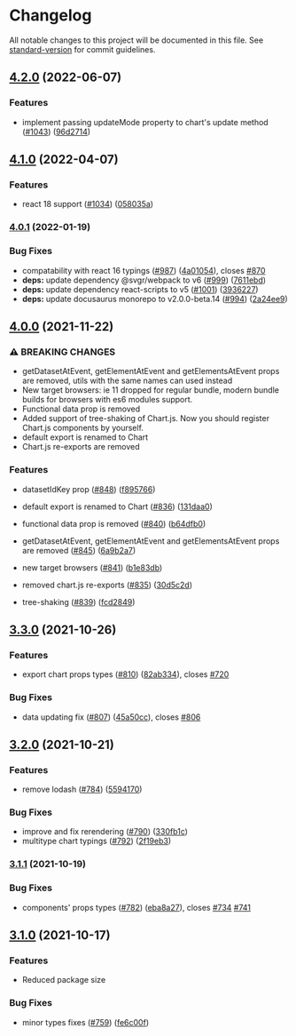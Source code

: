 # Changelog

All notable changes to this project will be documented in this file. See [standard-version](https://github.com/conventional-changelog/standard-version) for commit guidelines.

## [4.2.0](https://github.com/reactchartjs/react-chartjs-2/compare/v4.1.0...v4.2.0) (2022-06-07)


### Features

* implement passing updateMode property to chart's update method ([#1043](https://github.com/reactchartjs/react-chartjs-2/issues/1043)) ([96d2714](https://github.com/reactchartjs/react-chartjs-2/commit/96d2714c3df88346152a1b66b8fe729d43151e40))

## [4.1.0](https://github.com/reactchartjs/react-chartjs-2/compare/v4.0.1...v4.1.0) (2022-04-07)


### Features

* react 18 support ([#1034](https://github.com/reactchartjs/react-chartjs-2/issues/1034)) ([058035a](https://github.com/reactchartjs/react-chartjs-2/commit/058035a3e2da17ad9ee0c9f50793da3aaefb3913))

### [4.0.1](https://github.com/reactchartjs/react-chartjs-2/compare/v4.0.0...v4.0.1) (2022-01-19)


### Bug Fixes

* compatability with react 16 typings ([#987](https://github.com/reactchartjs/react-chartjs-2/issues/987)) ([4a01054](https://github.com/reactchartjs/react-chartjs-2/commit/4a010540ac01b1e4b299705ddd93f412df4875d1)), closes [#870](https://github.com/reactchartjs/react-chartjs-2/issues/870)
* **deps:** update dependency @svgr/webpack to v6 ([#999](https://github.com/reactchartjs/react-chartjs-2/issues/999)) ([7611ebd](https://github.com/reactchartjs/react-chartjs-2/commit/7611ebdbdbf4e91991b1a15d393fbadf2de01246))
* **deps:** update dependency react-scripts to v5 ([#1001](https://github.com/reactchartjs/react-chartjs-2/issues/1001)) ([3936227](https://github.com/reactchartjs/react-chartjs-2/commit/3936227b4e6865bbd20419af4a5b0b49561f608c))
* **deps:** update docusaurus monorepo to v2.0.0-beta.14 ([#994](https://github.com/reactchartjs/react-chartjs-2/issues/994)) ([2a24ee9](https://github.com/reactchartjs/react-chartjs-2/commit/2a24ee92203c703d16c3784eccb0011b5b870802))

## [4.0.0](https://github.com/reactchartjs/react-chartjs-2/compare/v3.3.0...v4.0.0) (2021-11-22)


### ⚠ BREAKING CHANGES

* getDatasetAtEvent, getElementAtEvent and getElementsAtEvent props are removed,
utils with the same names can used instead
* New target browsers: ie 11 dropped for regular bundle, modern bundle builds for
browsers with es6 modules support.
* Functional data prop is removed
* Added support of tree-shaking of Chart.js. Now you should register Chart.js
components by yourself.
* default export is renamed to Chart
* Chart.js re-exports are removed

### Features

* datasetIdKey prop ([#848](https://github.com/reactchartjs/react-chartjs-2/issues/848)) ([f895766](https://github.com/reactchartjs/react-chartjs-2/commit/f895766f012c0d3781d75b5f83adc6dbc8de0b03))


* default export is renamed to Chart ([#836](https://github.com/reactchartjs/react-chartjs-2/issues/836)) ([131daa0](https://github.com/reactchartjs/react-chartjs-2/commit/131daa008d3a3c280ba9e751c67ca926708b60e4))
* functional data prop is removed ([#840](https://github.com/reactchartjs/react-chartjs-2/issues/840)) ([b64dfb0](https://github.com/reactchartjs/react-chartjs-2/commit/b64dfb0430bf5817a5f8b8708551934ad426921e))
* getDatasetAtEvent, getElementAtEvent and getElementsAtEvent props are removed ([#845](https://github.com/reactchartjs/react-chartjs-2/issues/845)) ([6a9b2a7](https://github.com/reactchartjs/react-chartjs-2/commit/6a9b2a7527d23e7409c9273ad32eb100122ffb51))
* new target browsers ([#841](https://github.com/reactchartjs/react-chartjs-2/issues/841)) ([b1e83db](https://github.com/reactchartjs/react-chartjs-2/commit/b1e83db599e7f9b832c2fe1942b5e5f296730dd9))
* removed chart.js re-exports ([#835](https://github.com/reactchartjs/react-chartjs-2/issues/835)) ([30d5c2d](https://github.com/reactchartjs/react-chartjs-2/commit/30d5c2d457eae0b1142ea4ffb6eff8f583b60817))
* tree-shaking ([#839](https://github.com/reactchartjs/react-chartjs-2/issues/839)) ([fcd2849](https://github.com/reactchartjs/react-chartjs-2/commit/fcd2849037bb01d2eeadbfbc90c90054eb620d4c))

## [3.3.0](https://github.com/reactchartjs/react-chartjs-2/compare/v3.2.0...v3.3.0) (2021-10-26)


### Features

* export chart props types ([#810](https://github.com/reactchartjs/react-chartjs-2/issues/810)) ([82ab334](https://github.com/reactchartjs/react-chartjs-2/commit/82ab334c62939fb4924ed6021502fccfea29a5a2)), closes [#720](https://github.com/reactchartjs/react-chartjs-2/issues/720)


### Bug Fixes

* data updating fix ([#807](https://github.com/reactchartjs/react-chartjs-2/issues/807)) ([45a50cc](https://github.com/reactchartjs/react-chartjs-2/commit/45a50cc46196ce64088a463b6f3b384a6c98eb06)), closes [#806](https://github.com/reactchartjs/react-chartjs-2/issues/806)

## [3.2.0](https://github.com/reactchartjs/react-chartjs-2/compare/v3.1.1...v3.2.0) (2021-10-21)


### Features

* remove lodash ([#784](https://github.com/reactchartjs/react-chartjs-2/issues/784)) ([5594170](https://github.com/reactchartjs/react-chartjs-2/commit/559417024ef2fb34005727ff16d8fae8615cb071))


### Bug Fixes

* improve and fix rerendering ([#790](https://github.com/reactchartjs/react-chartjs-2/issues/790)) ([330fb1c](https://github.com/reactchartjs/react-chartjs-2/commit/330fb1cf0913bdbacda5ef755fb58c79482e1ea2))
* multitype chart typings ([#792](https://github.com/reactchartjs/react-chartjs-2/issues/792)) ([2f19eb3](https://github.com/reactchartjs/react-chartjs-2/commit/2f19eb3eba9681f383ca23e7a3a1f1c581c89061))

### [3.1.1](https://github.com/reactchartjs/react-chartjs-2/compare/v3.1.0...v3.1.1) (2021-10-19)


### Bug Fixes

* components' props types ([#782](https://github.com/reactchartjs/react-chartjs-2/issues/782)) ([eba8a27](https://github.com/reactchartjs/react-chartjs-2/commit/eba8a2794bb802dacc395a450110af8765fea868)), closes [#734](https://github.com/reactchartjs/react-chartjs-2/issues/734) [#741](https://github.com/reactchartjs/react-chartjs-2/issues/741)

## [3.1.0](https://github.com/reactchartjs/react-chartjs-2/compare/v2.4.0...v3.1.0) (2021-10-17)


### Features

* Reduced package size


### Bug Fixes

* minor types fixes ([#759](https://github.com/reactchartjs/react-chartjs-2/issues/759)) ([fe6c00f](https://github.com/reactchartjs/react-chartjs-2/commit/fe6c00f05cdc3099a66a7ac0c05fb5e6f216209a))
